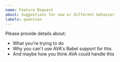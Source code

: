 ```yaml
---
name: Feature Request
about: Suggestions for new or different behavior
labels: question
---
```


Please provide details about:

* What you're trying to do
* Why you can't use AVA's Babel support for this
* And maybe how you think AVA could handle this
